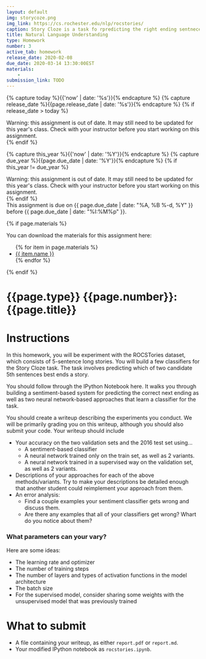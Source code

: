 ```yaml
---
layout: default
img: storycoze.png
img_link: https://cs.rochester.edu/nlp/rocstories/
caption: Story Cloze is a task fo rpredicting the right ending sentnece to a 5-sentence story.
title: Natural Language Understanding
type: Homework
number: 3
active_tab: homework
release_date: 2020-02-08
due_date: 2020-03-14 13:30:00EST
materials:
    - 
submission_link: TODO
---
```


<!-- Check whether the assignment is ready to release -->
{% capture today %}{{'now' | date: '%s'}}{% endcapture %}
{% capture release_date %}{{page.release_date | date: '%s'}}{% endcapture %}
{% if release_date > today %} 
<div class="alert alert-danger">
Warning: this assignment is out of date.  It may still need to be updated for this year's class.  Check with your instructor before you start working on this assignment.
</div>
{% endif %}
<!-- End of check whether the assignment is up to date -->


<!-- Check whether the assignment is up to date -->
{% capture this_year %}{{'now' | date: '%Y'}}{% endcapture %}
{% capture due_year %}{{page.due_date | date: '%Y'}}{% endcapture %}
{% if this_year != due_year %} 
<div class="alert alert-danger">
Warning: this assignment is out of date.  It may still need to be updated for this year's class.  Check with your instructor before you start working on this assignment.
</div>
{% endif %}
<!-- End of check whether the assignment is up to date -->


<div class="alert alert-info">
This assignment is due on {{ page.due_date | date: "%A, %B %-d, %Y" }} before {{ page.due_date | date: "%I:%M%p" }}. 
</div>

{% if page.materials %}
<div class="alert alert-info">
You can download the materials for this assignment here:
<ul>
{% for item in page.materials %}
<li><a href="{{item.url}}">{{ item.name }}</a></li>
{% endfor %}
</ul>
</div>
{% endif %}



{{page.type}} {{page.number}}: {{page.title}}
=============================================================

# Instructions
In this homework, you will be experiment with the ROCSTories dataset, which consists of 5-sentence long stories. You will build a few classifiers for the Story Cloze task. The task involves predicting which of two candidate 5th sentences best ends a story.

You should follow through the IPython Notebook here. It walks you through building a sentiment-based system for predicting the correct next ending as well as two neural network-based approaches that learn a classifier for the task.

You should create a writeup describing the experiments you conduct. We will be primarily grading you on this writeup, although you should also submit your code. Your writeup should include
* Your accuracy on the two validation sets and the 2016 test set using...
  - A sentiment-based classifier
  - A neural network trained only on the train set, as well as 2 variants.
  - A neural network trained in a supervised way on the validation set, as well as 2 variants.
* Descriptions of your approaches for each of the above methods/variants. Try to make your descriptions be detailed enough that another student could reimplement your approach from them.
* An error analysis:
  - Find a couple examples your sentiment classifier gets wrong and discuss them.
  - Are there any examples that all of your classifiers get wrong? Whart do you notice about them?
  
### What parameters can your vary?
Here are some ideas:
* The learning rate and optimizer
* The number of training steps
* The number of layers and types of activation functions in the model architecture
* The batch size
* For the supervised model, consider sharing some weights with the unsupervised model that was previously trained

# What to submit
* A file containing your writeup, as either `report.pdf` or `report.md`.
* Your modified IPython notebook as `rocstories.ipynb`.





